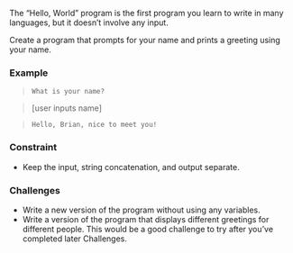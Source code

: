 The “Hello, World” program is the first program you learn to write in many languages, but 
it doesn’t involve any input.

Create a program that prompts for your name and prints a greeting using your name.

### **Example**
> `What is your name?`

> [user inputs name]

>`Hello, Brian, nice to meet you!`

### **Constraint**
- Keep the input, string concatenation, and output separate.

### **Challenges**
- Write a new version of the program without using any variables.
- Write a version of the program that displays different greetings for different people.
This would be a good challenge to try after you’ve completed later Challenges.
